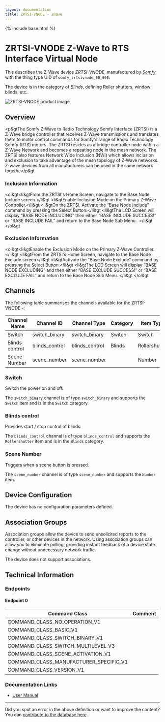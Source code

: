 ```yaml
---
layout: documentation
title: ZRTSI-VNODE - ZWave
---
```


{% include base.html %}

# ZRTSI-VNODE Z-Wave to RTS Interface Virtual Node
This describes the Z-Wave device *ZRTSI-VNODE*, manufactured by *[Somfy](http://www.somfy.com/)* with the thing type UID of ```somfy_zrtsivnode_00_000```.

The device is in the category of *Blinds*, defining Roller shutters, window blinds, etc..

![ZRTSI-VNODE product image](https://opensmarthouse.org/zwavedatabase/370/image/)


## Overview

<p&gtThe Somfy Z-Wave to Radio Technology Somfy Interface (ZRTSI) is a Z-Wave bridge controller that receives Z-Wave transmissions and translates them to motor control commands for Somfy's range of Radio Technology Somfy (RTS) motors. The ZRTSI resides as a bridge controller node within a Z-Wave Network and becomes a repeating node in the mesh network. The ZRTSI also features Network Wide Inclusion (NWI) which allows inclusion and exclusion to take advantage of the mesh topology of Z-Wave networks. Z-wave devices from all manufacturers can be used in the same network togethe</p&gt

### Inclusion Information

<ol&gt<li&gtFrom the ZRTSI's Home Screen, navigate to the Base Node Include screen.</li&gt <li&gtEnable Inclusion Mode on the Primary Z-Wave Controller.</li&gt <li&gtOn the ZRTSI, Activate the “Base Node Include” command by pressing the Select Button.</li&gt <li&gtThe LCD Screen will display “BASE NODE INCLUDING” then either “BASE INCLUDE SUCCESS!” or “BASE INCLUDE FAIL” and return to the Base Node Sub Menu.  </li&gt </ol&gt

### Exclusion Information

<ol&gt<li&gtEnable the Exclusion Mode on the Primary Z-Wave Controller.</li&gt <li&gtFrom the ZRTSI's Home Screen, navigate to the Base Node Exclude screen</li&gt <li&gtActivate the “Base Node Exclude” command by pressing the Select Button.</li&gt <li&gtThe LCD Screen will display “BASE NODE EXCLUDING” and then either “BASE EXCLUDE SUCCESS!” or “BASE EXCLUDE FAIL” and return to the Base Node Sub Menu. </li&gt </ol&gt

## Channels

The following table summarises the channels available for the ZRTSI-VNODE -:

| Channel Name | Channel ID | Channel Type | Category | Item Type |
|--------------|------------|--------------|----------|-----------|
| Switch | switch_binary | switch_binary | Switch | Switch | 
| Blinds control | blinds_control | blinds_control | Blinds | Rollershutter | 
| Scene Number | scene_number | scene_number |  | Number | 

### Switch
Switch the power on and off.

The ```switch_binary``` channel is of type ```switch_binary``` and supports the ```Switch``` item and is in the ```Switch``` category.

### Blinds control
Provides start / stop control of blinds.

The ```blinds_control``` channel is of type ```blinds_control``` and supports the ```Rollershutter``` item and is in the ```Blinds``` category.

### Scene Number
Triggers when a scene button is pressed.

The ```scene_number``` channel is of type ```scene_number``` and supports the ```Number``` item.



## Device Configuration

The device has no configuration parameters defined.

## Association Groups

Association groups allow the device to send unsolicited reports to the controller, or other devices in the network. Using association groups can allow you to eliminate polling, providing instant feedback of a device state change without unnecessary network traffic.

The device does not support associations.
## Technical Information

### Endpoints

#### Endpoint 0

| Command Class | Comment |
|---------------|---------|
| COMMAND_CLASS_NO_OPERATION_V1| |
| COMMAND_CLASS_BASIC_V1| |
| COMMAND_CLASS_SWITCH_BINARY_V1| |
| COMMAND_CLASS_SWITCH_MULTILEVEL_V3| |
| COMMAND_CLASS_SCENE_ACTIVATION_V1| |
| COMMAND_CLASS_MANUFACTURER_SPECIFIC_V1| |
| COMMAND_CLASS_VERSION_V1| |

### Documentation Links

* [User Manual](https://opensmarthouse.org/zwavedatabase/370/ZRTSI-Instructions-1811265.pdf)

---

Did you spot an error in the above definition or want to improve the content?
You can [contribute to the database here](https://opensmarthouse.org/zwavedatabase/370).

